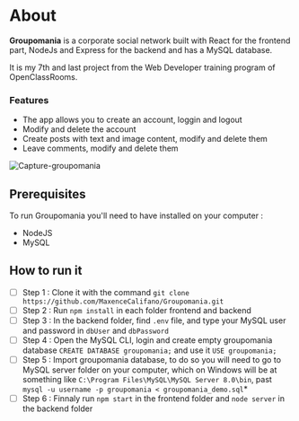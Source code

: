 # About


**Groupomania** is a corporate social network built with React for the frontend part, NodeJs and Express for the backend and has a MySQL database.

It is my 7th and last project from the Web Developer training program of OpenClassRooms.

### Features

- The app allows you to create an account, loggin and logout
- Modify and delete the account
- Create posts with text and image content, modify and delete them
-  Leave comments, modify and delete them

![Capture-groupomania](https://user-images.githubusercontent.com/48595795/166098117-6b62e702-c85a-4931-8c9f-4b27639a2d74.PNG)

## Prerequisites

To run Groupomania you'll need to have installed on your computer :
- NodeJS
- MySQL

## How to run it

- [ ] Step 1 : Clone it with the command `git clone https://github.com/MaxenceCalifano/Groupomania.git`
- [ ] Step 2 : Run `npm install` in each folder frontend and backend
- [ ] Step 3 : In the backend folder, find `.env` file, and type your MySQL user and password in `dbUser` and `dbPassword`
- [ ] Step 4 : Open the MySQL CLI, login and create empty groupomania database `CREATE DATABASE groupomania;` and use it `USE groupomania;`
- [ ] Step 5 : Import groupomania database, to do so you will need to go to MySQL server folder on your computer, which on Windows will be at something like `C:\Program Files\MySQL\MySQL Server 8.0\bin`, past `mysql -u username -p groupomania < groupomania_demo.sql`*
- [ ] Step 6 : Finnaly run `npm start` in the frontend folder and `node server` in the backend folder
